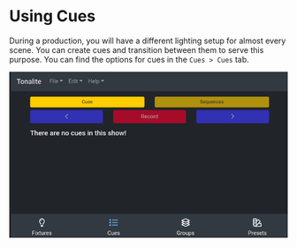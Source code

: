 # Using Cues

During a production, you will have a different lighting setup for almost every scene. You can create cues and transition between them to serve this purpose. You can find the options for cues in the `Cues > Cues` tab.

![Cues UI tab](../images/cues.png)
